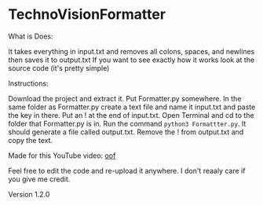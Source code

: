 # TechnoVisionFormatter
What is Does:

It takes everything in input.txt and removes all colons, spaces, and newlines then saves it to output.txt
If you want to see exactly how it works look at the source code (it's pretty simple)


Instructions:

Download the project and extract it.
Put Formatter.py somewhere.
In the same folder as Formatter.py create a text file and name it input.txt and paste the key in there.
Put an ! at the end of input.txt.
Open Terminal and cd to the folder that Formatter.py is in.
Run the command `python3 Formattter.py`.
It should generate a file called output.txt.
Remove the ! from output.txt and copy the text.

Made for this YouTube video: [oof](https://www.youtube.com/watch?v=PGM-RQsg6Hg&t=301s)



Feel free to edit the code and re-upload it anywhere. I don't reaaly care if you give me credit.

Version 1.2.0

